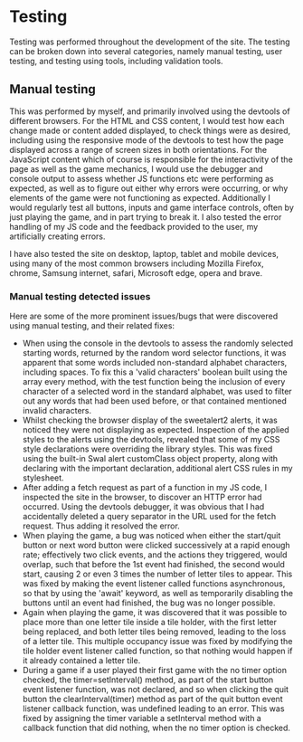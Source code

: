 # Testing
Testing was performed throughout the development of the site. The testing can be broken down into several categories, namely manual testing, user testing, and testing using tools, including validation tools.

## Manual testing
This was performed by myself, and primarily involved using the devtools of different browsers. For the HTML and CSS content, I would test how each change made or content added displayed, to check things were as desired, including using the responsive mode of the devtools to test how the page displayed across a range of screen sizes in both orientations. For the JavaScript content which of course is responsible for the interactivity of the page as well as the game mechanics, I would use the debugger and console output to assess whether JS functions etc were performing as expected, as well as to figure out either why errors were occurring, or why elements of the game were not functioning as expected. Additionally I would regularly test all buttons, inputs and game interface controls, often by just playing the game, and in part trying to break it. I also tested the error handling of my JS code and the feedback provided to the user, my artificially creating errors.

I have also tested the site on desktop, laptop, tablet and mobile devices, using many of the most common browsers including Mozilla Firefox, chrome, Samsung internet, safari, Microsoft edge, opera and brave.

### Manual testing detected issues
Here are some of the more prominent issues/bugs that were discovered using manual testing, and their related fixes:
- When using the console in the devtools to assess the randomly selected starting words, returned by the random word selector functions, it was apparent that some words included non-standard alphabet characters, including spaces. To fix this a 'valid characters' boolean built using the array every method, with the test function being the inclusion of every character of a selected word in the standard alphabet, was used to filter out any words that had been used before, or that contained mentioned invalid characters.
- Whilst checking the browser display of the sweetalert2 alerts, it was noticed they were not displaying as expected. Inspection of the applied styles to the alerts using the devtools, revealed that some of my CSS style declarations were overriding the library styles. This was fixed using the built-in Swal alert customClass object property, along with declaring with the important declaration, additional alert CSS rules in my stylesheet.
- After adding a fetch request as part of a function in my JS code, I inspected the site in the browser, to discover an HTTP error had occurred. Using the devtools debugger, it was obvious that I had accidentally deleted a query separator in the URL used for the fetch request. Thus adding it resolved the error.
- When playing the game, a bug was noticed when either the start/quit button or next word button were clicked successively at a rapid enough rate; effectively two click events, and the actions they triggered, would overlap, such that before the 1st event had finished, the second would start, causing 2 or even 3 times the number of letter tiles to appear. This was fixed by making the event listener called functions asynchronous, so that by using the 'await' keyword, as well as temporarily disabling the buttons until an event had finished, the bug was no longer possible.
- Again when playing the game, it was discovered that it was possible to place more than one letter tile inside a tile holder, with the first letter being replaced, and both letter tiles being removed, leading to the loss of a letter tile. This multiple occupancy issue was fixed by modifying the tile holder event listener called function, so that nothing would happen if it already contained a letter tile.
- During a game if a user played their first game with the no timer option checked, the timer=setInterval() method, as part of the start button event listener function, was not declared, and so when clicking the quit button the clearInterval(timer) method as part of the quit button event listener callback function, was undefined leading to an error. This was fixed by assigning the timer variable a setInterval method with a callback function that did nothing, when the no timer option is checked.